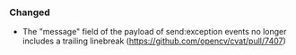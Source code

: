 ### Changed

- The "message" field of the payload of send:exception events
  no longer includes a trailing linebreak
  (<https://github.com/opencv/cvat/pull/7407>)
